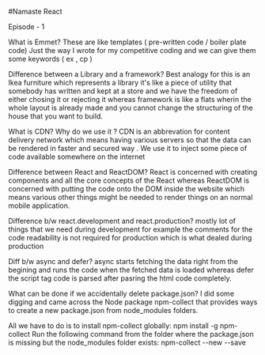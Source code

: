 #Namaste React

Episode - 1 

What is Emmet?
These are like templates ( pre-written code / boiler plate code)
Just the way I wrote for my competitive coding and we can give them some keywords ( ex , cp )

Difference between a Library and a framework?
Best analogy for this is an Ikea furniture which represents a library 
it's like a piece of utility that somebody has written and kept at a store and we have the freedom of either chosing it or rejecting it
whereas framework is like a flats wherin the whole layout is already made and you cannot change the structuring of the house that you want to build.

What is CDN? Why do we use it ?
CDN is an abbrevation for content delivery network which means having various servers so that the data can be rendered in faster and secured way .
We use it to inject some piece of code available somewhere on the internet

Difference between React and ReactDOM?
React is concerned with creating components and all the core concepts of the React 
whereas ReactDOM is concerned with putting the code onto the DOM inside the website which means various other things might be needed to render things on an normal mobile application.

Difference b/w react.development and react.production?
mostly lot of things that we need during development 
for example the comments for the code readability is not required for production which is what dealed during production 

Diff b/w async and defer?
async starts fetching the data right from the begining and runs the code when the fetched data is loaded whereas defer the script tag code is parsed after pasring the html code completely.

What can be done if we accidentally delete package.json?
I did some digging and came across the Node package npm-collect that provides ways to create a new package.json from node_modules folders.

All we have to do is to install npm-collect globally:
    npm install -g npm-collect
Run the following command from the folder where the package.json is missing but the node_modules folder exists:
    npm-collect --new --save


